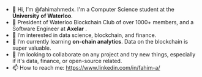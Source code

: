 - 👋 Hi, I’m @fahimahmedx. I'm a Computer Science student at the **University of Waterloo**.
- 💼 President of Waterloo Blockchain Club of over 1000+ members, and a Software Engineer at **Axelar** .
- 👀 I’m interested in data science, blockchain, and finance.
- 🌱 I’m currently learning **on-chain analytics**. Data on the blockchain is super valuable.
- 💞️ I’m looking to collaborate on any project and try new things, especially if it's data, finance, or open-source related.
- 📫 How to reach me: https://www.linkedin.com/in/fahim-a/

<!---
fahimahmedx/fahimahmedx is a ✨ special ✨ repository because its `README.md` (this file) appears on your GitHub profile.
You can click the Preview link to take a look at your changes.
--->

